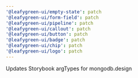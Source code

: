 ```yaml
---
'@leafygreen-ui/empty-state': patch
'@leafygreen-ui/form-field': patch
'@leafygreen-ui/pipeline': patch
'@leafygreen-ui/callout': patch
'@leafygreen-ui/button': patch
'@leafygreen-ui/badge': patch
'@leafygreen-ui/chip': patch
'@leafygreen-ui/logo': patch
---
```


Updates Storybook argTypes for mongodb.design
